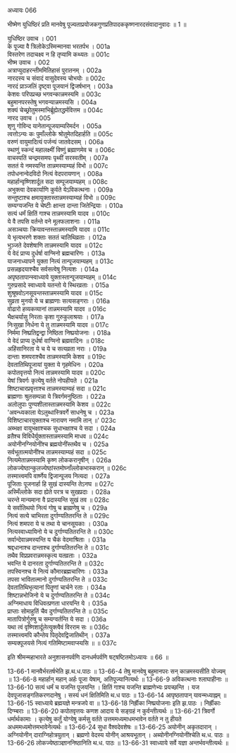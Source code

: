अध्यायः 066

भीष्मेण युधिष्ठिरं प्रति मानवेषु पूज्यताप्रयोजकगुणप्रतिपादककृष्णनारदसंवादानुवादः ॥ 1 ॥
	
युधिष्ठिर उवाच ।	001  
के पूज्या वै त्रिलोकेऽस्मिन्मानवा भरतर्पभ ।	001a  
विस्तरेण तदाचक्ष्व न हि तृप्यामि कथ्यतः ॥	001c  
भीष्म उवाच ।	002  
अत्राप्युदाहरन्तीममितिहासं पुरातनम् ।	002a  
नारदस्य च संवादं वासुदेवस्य चोभयोः ॥	002c  
नारदं प्राञ्जलिं दृष्ट्वा पूजयानं द्विजर्षभान् ।	003a  
केशवः परिपप्रच्छ भगवन्कान्नमस्यमि ॥	003c  
बहुमानपरस्तेषु भगवन्यान्नमस्यसि ।	004a  
शक्यं चेच्छ्रोतुमस्माभिर्ब्रूह्येतद्धर्मवित्तम ॥	004c  
नारद उवाच ।	005  
शृणु गोविन्द यानेतान्पूजयाम्यरिमर्दन ।	005a  
त्वत्तोऽन्यः कः पुमाँल्लोके श्रोतुमेतदिहार्हति ॥	005c  
वरुणं वायुमादित्यं पर्जन्यं जातवेदसम् ।	006a  
स्थाणुं स्कन्दं महालक्ष्मीं विष्णुं ब्रह्माणमेव च ॥	006c  
वाचस्पतिं चन्द्रमसमपः पृथ्वीं सरस्वतीम् ।	007a  
सततं ये नमस्यन्ति तान्नमस्याम्यहं विभो ॥	007c  
तपोधनान्वेदविदो नित्यं वेदपरायणान् ।	008a  
महार्हान्वृष्णिशार्दूल सदा सम्पूजयाम्यहम् ॥	008c  
अभुक्त्वा देवकार्याणि कुर्वते येऽविकत्थनाः ।	009a  
सन्तुष्टाश्च क्षमायुक्तास्तान्नमस्याम्यहं विभो ॥	009c  
सम्यग्यजन्ति ये चेष्टीः क्षान्ता दान्ता जितेन्द्रियाः ।	010a  
सत्यं धर्मं क्षितिं गाश्च तान्नमस्यामि यादव ॥	010c  
ये वै तपसि वर्तन्ते वने मूलफलाशनाः ।	011a  
असञ्चयाः क्रियावन्तस्तान्नमस्यामि यादव ॥	011c  
ये भृत्यभरणे शक्ताः सततं चातिथिव्रताः ।	012a  
भुञ्जते देवशेषाणि तान्नमस्यामि यादव ॥	012c  
ये वेदं प्राप्य दुर्धर्षा वाग्मिनो ब्रह्मचारिणः ।	013a  
याजनाध्यापने युक्ता नित्यं तान्पूजयाम्यहम् ॥	013c  
प्रसन्नहृदयाश्चैव सर्वसत्वेषु नित्यशः ।	014a  
अपृष्ठतापान्स्वाध्याये युक्तास्तान्पूजयाम्यहम् ॥	014c  
गुरुप्रसादे स्वाध्याये यतन्तो ये स्थिरव्रताः ।	015a  
शुश्रूषवोऽनसूयन्तस्तान्नमस्यामि यादव ॥	015c  
सुव्रता मुनयो ये च ब्राह्मणाः सत्यसङ्गराः ।	016a  
वोढारो हव्यकव्यानां तान्नमस्यामि यादव ॥	016c  
भैक्षचर्यासु निरताः कृशा गुरुकुलाश्रयाः ।	017a  
निःसुखा निर्धना ये तु तान्नमस्यामि यादव ॥	017c  
निर्ममा निष्प्रतिद्वन्द्वा निष्ठिता निष्प्रयोजनाः ।	018a  
ये वेदं प्राप्य दुर्धर्षा वाग्मिनो ब्रह्मवादिनः ॥	018c  
अहिंसानिरता ये च ये च सत्यव्रता नराः ।	019a  
दान्ताः शमपराश्चैव तान्नमस्यामि केशव ॥	019c  
देवतातिथिपूजायां युक्ता ये गृहमेधिनः ।	020a  
कपोतवृत्तयो नित्यं तान्नमस्यामि यादव ॥	020c  
येषां त्रिवर्गः कृत्येषु वर्तते नोपहीयते ।	021a  
शिष्टाचारप्रवृत्ताश्च तान्नमस्याम्यहं सदा ॥	021c  
ब्राह्मणाः श्रुतसम्पन्ना ये त्रिवर्गमनुष्ठिताः ।	022a  
अलोलुपाः पुण्यशीलास्तान्नमस्यामि केशव ॥	022c  
\'अवन्ध्यकाला येऽलुब्धास्त्रिवर्गे साधनेषु च ।	023a  
विशिष्टाचारयुक्ताश्च नारायण नमामि तान् ॥\'	023c  
अब्भक्षा वायुभक्षाश्चक सुधाभक्षाश्च ये सदा ।	024a  
व्रतैश्च विविधैर्युक्तास्तान्नमस्यामि माधव ॥	024c  
अयोनीनग्नियोनींश्च ब्रह्मयोनींस्तथैव च ।	025a  
सर्वभूतात्मयोनींश्च तान्नमस्याम्यहं सदा ॥	025c  
नित्यमेतान्नमस्यामि कृष्ण लोककरानृषीन् ।	026a  
लोकज्येष्ठान्कुलज्येष्ठांस्तमोघ्नाँल्लोकभास्करान् ॥	026c  
तस्मात्त्वमपि वार्ष्णेय द्विजान्पूजय नित्यदा ।	027a  
पूजिताः पूजनार्हा हि सुखं दास्यन्ति तेऽनघ ॥	027c  
अस्मिँल्लोके सदा ह्येते परत्र च सुखप्रदाः ।	028a  
चरन्ते मान्यमाना वै प्रदास्यन्ति सुखं तव ॥	028c  
ये सर्वातिथयो नित्यं गोषु च ब्राह्मणेषु च ।	029a  
नित्यं सत्ये चाभिरता दुर्गाण्यतितरन्ति ते ॥	029c  
नित्यं शमपरा ये च तथा ये चानसूयकाः ।	030a  
नित्यस्वाध्यायिनो ये च दुर्गाण्यतितरन्ति ते ॥	030c  
सर्वान्देवान्नमस्यन्ति य चैकं वेदमाश्रिताः ।	031a  
श्रद्दधानाश्च दान्ताश्च दुर्गाण्यतितरन्ति ते ॥	031c  
तथैव विप्रप्रवरान्नमस्कृत्य यतव्रताः ।	032a  
भवन्ति ये दानरता दुर्गाण्यतितरन्ति ते ॥	032c  
तपस्विनश्च ये नित्यं कौमारब्रह्मचारिणः ।	033a  
तपसा भावितात्मानो दुर्गाण्यतितरन्ति ते ॥	033c  
देवतातिथिभृत्यानां पितॄणां चार्चने रताः ।	034a  
शिष्टान्नभोजिनो ये च दुर्गाण्यतितरन्ति ते ॥	034c  
अग्निमाधाय विधिवत्प्रणता धारयन्ति ये ।	035a  
प्राप्ताः सोमाहुतिं चैव दुर्गाण्यतितरन्ति ते ॥	035c  
मातापित्रोर्गुरुषु च सम्यग्वर्तन्ति ये सदा ।	036a  
यथा त्वं वृष्णिशार्दूलेत्युक्त्वैवं विरराम सः ॥	036c  
तस्मात्त्वमपि कौन्तेय पितृदेवद्विजातिथीन् ।	037a  
सम्यक्पूजयसे नित्यं गतिमिष्टामवाप्स्यसि ॥ ॥	037c  

इति श्रीमन्महाभारते अनुशासनपर्वणि दानधर्मपर्वणि षट्षष्टितमोऽध्यायः ॥ 66 ॥

13-66-1 मानवैर्भरतर्षभेति झ.थ.ध.पाठः ॥ 13-66-4 तेषु मानवेषु बहुमानपरः सन् कान्नमस्यसीति योज्यम् ॥ 13-66-8 महार्हान् महान् अर्हः पूजा येषाम्, अतिपूज्यानित्यर्थः ॥ 13-66-9 अविकत्थनाः श्लाघाहीनाः ॥ 13-66-10 सत्यं धर्मं च यजन्ति पूजयन्ति । क्षितिं गाश्च यजन्ति ब्राह्मणेभ्यः प्रयच्छन्ति । यज देवपूजासङ्गतिकरणदानेषु । सस्यं धनं क्षितिमिति थ.ध पाठः ॥ 13-66-14 आपृष्ठतापान् यावन्मध्याह्नम् ॥ 13-66-15 स्वाध्याये ब्रह्मयज्ञे मन्त्रजपे वा ॥ 13-66-18 निर्ह्रीका निष्प्रयोजनाः इति झ.पाठः । निर्ह्रीकाः दिग्म्बराः ॥ 13-66-20 कपोतवृत्तयः कणश आदाय ये सङ्ग्रहं न कुर्वन्तीत्यर्थः ॥ 13-66-21 त्रिवर्गो धर्मार्थकामाः । कृत्येषु कर्तुं योग्येषु कर्मसु वर्तते उत्तममध्यमाधमभावेन वर्तते न तु हीयते अधममध्यमोत्तमभावेनेत्यर्थः ॥ 13-66-24 सुधा वैश्वदेवशेषः ॥ 13-66-25 अयोनीन् अकृतदारान् । अग्नियोनीन् दाराग्निहोत्रयुतान् । ब्रह्मणो वेदस्य योनीन् आश्रयभूतान् । अब्योनीनग्नियोनींश्चेति थ.ध. पाठः ॥ 13-66-26 लोकज्येष्ठाञ्ज्ञाननिष्ठानिति थ.ध. पाठः ॥ 13-66-31 स्वाध्याये सर्वे यज्ञा अन्तर्भवन्तीत्यर्थः ॥
